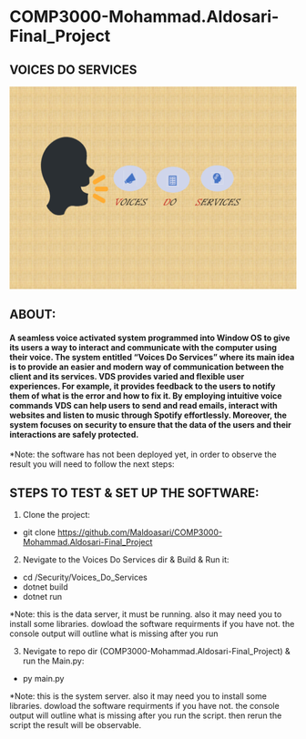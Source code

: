 # COMP3000-Mohammad.Aldosari-Final_Project
## VOICES DO SERVICES
![Thumbnail](https://github.com/Maldoasari/COMP3000-Mohammad.Aldosari-Final_Project/blob/main/Configuration/photos/10698809-thumb.jpg)
## ABOUT:
#### A seamless voice activated system programmed into Window OS to give its users a way to interact and communicate with the computer using their voice.  The system entitled “Voices Do Services” where its main idea is to provide an easier and modern way of communication between the client and its services. VDS provides varied and flexible user experiences. For example, it provides feedback to the users to notify them of what is the error and how to fix it. By employing intuitive voice commands VDS can help users to send and read emails, interact with websites and listen to music through Spotify effortlessly. Moreover, the system focuses on security to ensure that the data of the users and their interactions are safely protected. 

*Note: the software has not been deployed yet, in order to observe the result you will need to follow the next steps:

## STEPS TO TEST & SET UP THE SOFTWARE:
1. Clone the project:
- git clone https://github.com/Maldoasari/COMP3000-Mohammad.Aldosari-Final_Project
2. Nevigate to the Voices Do Services dir & Build & Run it:
- cd /Security/Voices_Do_Services
- dotnet build
- dotnet run

*Note: this is the data server, it must be running. also it may need you to install some libraries. dowload the software requirments if you have not. the console output will outline what is missing after you run

3. Nevigate to repo dir (COMP3000-Mohammad.Aldosari-Final_Project) & run the Main.py:
- py main.py

*Note: this is the system server. also it may need you to install some libraries. dowload the software requirments if you have not. the console output will outline what is missing after you run the script. then rerun the script the result will be observable.


